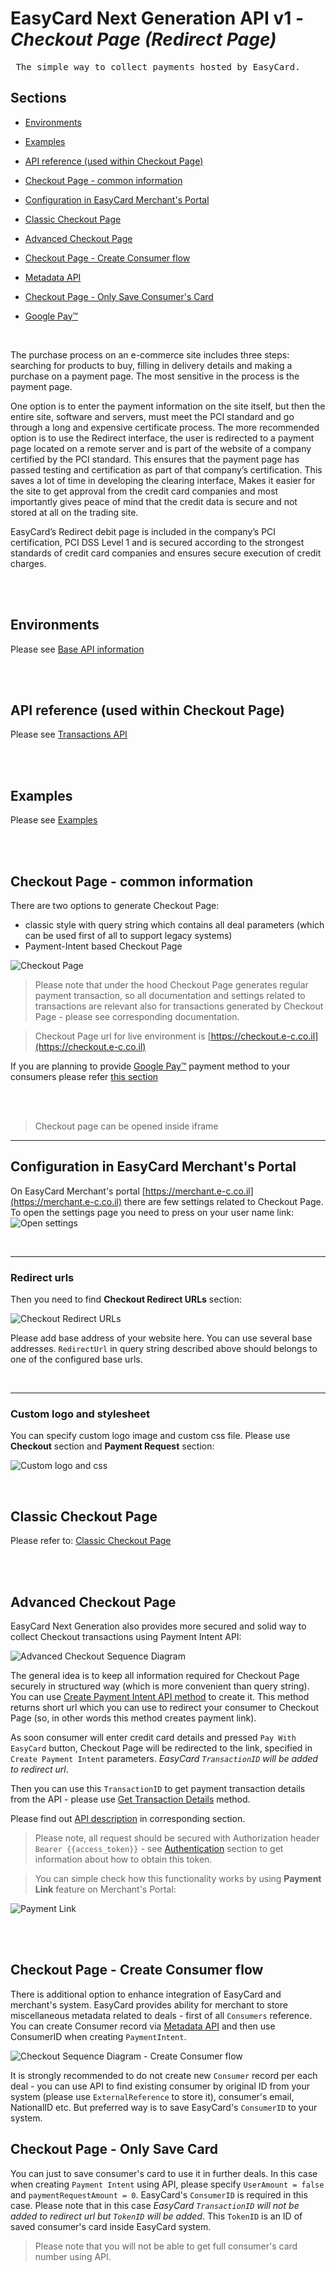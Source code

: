 EasyCard Next Generation API v1 - _Checkout Page (Redirect Page)_
=================================================================

<pre> The simple way to collect payments hosted by EasyCard. </pre>

Sections
-------------------------------
- [Environments](Readme.md#environments)

- [Examples](Readme.md#examples)

- [API reference (used within Checkout Page)](TransactionsApi.md#transactionsapi)

- [Checkout Page - common information](#checkout-page---common-information)

- [Configuration in EasyCard Merchant's Portal](#configuration-in-easycard-merchants-portal)

- [Classic Checkout Page](ClassicCheckoutPage.md) 

- [Advanced Checkout Page](#advanced-checkout-page)

- [Checkout Page - Create Consumer flow](#checkout-page---create-consumer-flow)

- [Metadata API](MetadataApi.md)

- [Checkout Page - Only Save Consumer's Card](#checkout-page---only-save-card)

- [Google Pay&trade;](GooglePay.md)


<br/>

The purchase process on an e-commerce site includes three steps: searching for products to buy, filling in delivery details and making a purchase on a payment page. 
The most sensitive in the process is the payment page.

One option is to enter the payment information on the site itself, but then the entire site, software and servers, must meet the PCI standard and go through a long and expensive certificate process. 
The more recommended option is to use the Redirect interface, the user is redirected to a payment page located on a remote server and is part of the website of a company certified by the PCI standard. This ensures that the payment page has passed testing and certification as part of that company’s certification. 
This saves a lot of time in developing the clearing interface,
Makes it easier for the site to get approval from the credit card companies and most importantly gives peace of mind that the credit data is secure and not stored at all on the trading site.  


EasyCard’s Redirect debit page is included in the company’s PCI certification, PCI DSS Level 1 and is secured according to the strongest standards of credit card companies and ensures secure execution of credit charges. 

<br/><br/>

Environments
-------------------------------

Please see [Base API information](Readme.md#environments)

<br/><br/>

API reference (used within Checkout Page)
-------------------------------

Please see [Transactions API](TransactionsApi.md)

<br/><br/>

Examples
-----------------------------------------------------------------

Please see [Examples](Readme.md#examples)

<br/><br/>


Checkout Page - common information
-------------------------------

There are two options to generate Checkout Page:
 - classic style with query string which contains all deal parameters (which can be used first of all to support legacy systems)
 - Payment-Intent based Checkout Page

![Checkout Page](images/CheckoutPage.PNG) 

> Please note that under the hood Checkout Page generates regular payment transaction, so all documentation and settings related to transactions are relevant also for transactions generated by Checkout Page - please see corresponding documentation.

> Checkout Page url for live environment is [https://checkout.e-c.co.il](https://checkout.e-c.co.il)

<!-- <div style="page-break-after: always;"></div> -->
If you are planning to provide [Google Pay&trade;](https://developers.google.com/pay) payment method to your consumers please refer [this section](GooglePay.md)

<br/><br/>

> Checkout page can be opened inside iframe

- - -

Configuration in EasyCard Merchant's Portal
-------------------------------------------

On EasyCard Merchant's portal [https://merchant.e-c.co.il](https://merchant.e-c.co.il) there are few settings related to Checkout Page. To open the settings page you need to press on your user name link:
![Open settings](images/OpenSettings.PNG)

<br/>

- - -

### Redirect urls

Then you need to find **Checkout Redirect URLs** section:

![Checkout Redirect URLs](images/CheckoutRedirectURLs.PNG)

Please add base address of your website here. You can use several base addresses. ``RedirectUrl`` in query string described above should belongs to one of the configured base urls.

<br/>

- - -

### Custom logo and stylesheet

You can specify custom logo image and custom css file. Please use **Checkout** section and **Payment Request** section:

![Custom logo and css](images/CustomLogoAndCss.PNG)

<br/>

Classic Checkout Page
-------------------------------------------

Please refer to: [Classic Checkout Page](ClassicCheckoutPage.md) 

<br/><br/>

Advanced Checkout Page
-------------------------------------------

EasyCard Next Generation also provides more secured and solid way to collect Checkout transactions using Payment Intent API:

![Advanced Checkout Sequence Diagram](images/AdvancedCheckoutSequenceDiagram.svg) 

The general idea is to keep all information required for Checkout Page securely in structured way (which is more convenient than query string). You can use [Create Payment Intent API method](TransactionsApi.md#create-payment-link-to-checkout-page) to create it. This method returns short url which you can use to redirect your consumer to Checkout Page (so, in other words this method creates payment link).

As soon consumer will enter credit card details and pressed `Pay With EasyCard` button, Checkout Page will be redirected to the link, specified in `Create Payment Intent` parameters. _EasyCard `TransactionID` will be added to redirect url_.

Then you can use this `TransactionID` to get payment transaction details from the API - please use [Get Transaction Details](TransactionsApi.md#get-payment-transaction-details) method.

Please find out [API description](TransactionsApi.md) in corresponding section.

> Please note, all request should be secured with Authorization header `Bearer {{access_token}}` - see [Authentication](Readme.md#authentication) section to get information about how to obtain this token.

> You can simple check how this functionality works by using **Payment Link** feature on Merchant's Portal:

![Payment Link](images/PaymentLink.PNG)

<br/><br/>

Checkout Page - Create Consumer flow
-------------------------------------------

There is additional option to enhance integration of EasyCard and merchant's system. EasyCard provides ability for merchant to store miscellaneous metadata related to deals - first of all `Consumers` reference. You can create Consumer record via [Metadata API](MetadataApi.md) and then use ConsumerID when creating `PaymentIntent`.

![Checkout Sequence Diagram - Create Consumer flow](images/CheckoutSequenceWithConsumerDiagram.svg) 

It is strongly recommended to do not create new `Consumer` record per each deal - you can use API to find existing consumer by original ID from your system (please use `ExternalReference` to store it), consumer's email, NationalID etc. But preferred way is to save EasyCard's `ConsumerID` to your system.


Checkout Page - Only Save Card
-------------------------------------------

You can just to save consumer's card to use it in further deals. In this case when creating `Payment Intent` using API, please specify `UserAmount = false` and `paymentRequestAmount = 0`. EasyCard's `ConsumerID` is required in this case. Please note that in this case _EasyCard `TransactionID` will not be added to redirect url but `TokenID` will be added_. This `TokenID` is an ID of saved consumer's card inside EasyCard system.

> Please note that you will not be able to get full consumer's card number using API.

